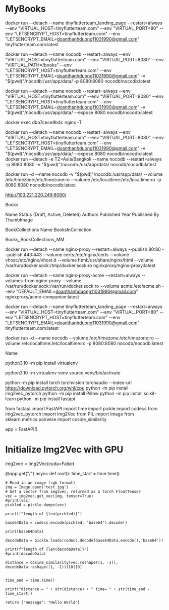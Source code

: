 # MyBooks
 
docker run --detach     --name tinyflutterteam_landing_page     --restart=always     --env "VIRTUAL_HOST=tinyflutterteam.com"     --env "VIRTUAL_PORT=80"     --env "LETSENCRYPT_HOST=tinyflutterteam.com"     --env "LETSENCRYPT_EMAIL=doanthanhduong11031990@gmail.com"     tinyflutterteam.com:latest

docker run --detach --name nocodb --restart=always --env "VIRTUAL_HOST=tinyflutterteam.com"     --env "VIRTUAL_PORT=8080" --env "VIRTUAL_PATH=/books"     --env "LETSENCRYPT_HOST=tinyflutterteam.com"     --env "LETSENCRYPT_EMAIL=doanthanhduong11031990@gmail.com" -v "$(pwd)"/nocodb:/usr/app/data/ -p 8080:8080 nocodb/nocodb:latest

docker run --detach --name nocodb --restart=always --env "VIRTUAL_HOST=tinyflutterteam.com"     --env "VIRTUAL_PORT=8080"      --env "LETSENCRYPT_HOST=tinyflutterteam.com"     --env "LETSENCRYPT_EMAIL=doanthanhduong11031990@gmail.com" -v "$(pwd)"/nocodb:/usr/app/data/ --expose 8080 nocodb/nocodb:latest


docker exec dba7cece9b4c nginx -T

docker run --detach --name nocodb --restart=always --env "VIRTUAL_HOST=tinyflutterteam.com"     --env "VIRTUAL_PORT=8080"      --env "LETSENCRYPT_HOST=tinyflutterteam.com"     --env "LETSENCRYPT_EMAIL=doanthanhduong11031990@gmail.com" -v "$(pwd)"/nocodb:/usr/app/data/ --expose 8080 nocodb/nocodb:latest
docker run --detach -e TZ=Asia/Bangkok --name nocodb --restart=always  -p 8080:8080 -v "$(pwd)"/nocodb:/usr/app/data/ nocodb/nocodb:latest


docker run -d --name nocodb -v "$(pwd)"/nocodb:/usr/app/data/ --volume /etc/timezone:/etc/timezone:ro --volume /etc/localtime:/etc/localtime:ro -p 8080:8080 nocodb/nocodb:latest

http://103.221.220.249:8080/

Books

Name
Status (Draft, Active, Deleted)
Authors
Published Year
Published By
ThumbImage

BookCollections
Name
BooksInCollection

Books_BookCollections_MM





docker run --detach     --name nginx-proxy     --restart=always     --publish 80:80     --publish 443:443     --volume certs:/etc/nginx/certs     --volume vhost:/etc/nginx/vhost.d     --volume html:/usr/share/nginx/html     --volume /var/run/docker.sock:/tmp/docker.sock:ro     nginxproxy/nginx-proxy:latest

docker run --detach     --name nginx-proxy-acme     --restart=always     --volumes-from nginx-proxy     --volume /var/run/docker.sock:/var/run/docker.sock:ro     --volume acme:/etc/acme.sh     --env "DEFAULT_EMAIL=doanthanhduong11031990@gmail.com"     nginxproxy/acme-companion:latest

docker run --detach     --name tinyflutterteam_landing_page     --restart=always     --env "VIRTUAL_HOST=tinyflutterteam.com"     --env "VIRTUAL_PORT=80"     --env "LETSENCRYPT_HOST=tinyflutterteam.com"     --env "LETSENCRYPT_EMAIL=doanthanhduong11031990@gmail.com"     tinyflutterteam.com:latest


docker run -d --name nocodb --volume /etc/timezone:/etc/timezone:ro --volume /etc/localtime:/etc/localtime:ro -p 8080:8080 nocodb/nocodb:latest


Name


python3.10 -m pip install virtualenv

python3.10 -m virtualenv venv
source venv/bin/activate

python -m pip install torch torchvision torchaudio --index-url https://download.pytorch.org/whl/cpu
python -m pip install img2vec_pytorch
python -m pip install Pillow
python -m pip install scikit-learn
python -m pip install fastapi



from fastapi import FastAPI
import time
import pickle
import codecs
from img2vec_pytorch import Img2Vec
from PIL import Image
from sklearn.metrics.pairwise import cosine_similarity

app = FastAPI()

# Initialize Img2Vec with GPU
img2vec = Img2Vec(cuda=False)

@app.get("/")
async def root():
    time_start = time.time()

    # Read in an image (rgb format)
    img = Image.open('test.jpg')
    # Get a vector from img2vec, returned as a torch FloatTensor
    vec = img2vec.get_vec(img, tensor=True)
    #print(vec)
    pickled = pickle.dumps(vec)

    print(f"length of {len(pickled)}")

    base64Data = codecs.encode(pickled, "base64").decode()

    print(base64Data)

    decodeData = pickle.loads(codecs.decode(base64Data.encode(),'base64'))

    print(f"length of {len(decodeData)}")
    #print(decodeData)

    distance = cosine_similarity(vec.reshape((1, -1)), decodeData.reshape((1, -1)))[0][0]


    time_end = time.time()

    print("distance = " + str(distance) + " time= " + str(time_end - time_start))

    return {"message": "Hello World"}